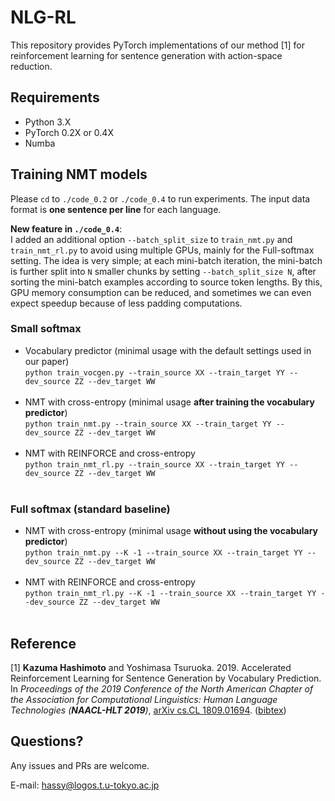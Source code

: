 # NLG-RL
This repository provides PyTorch implementations of our method [1] for reinforcement learning for sentence generation with action-space reduction.

## Requirements
* Python 3.X
* PyTorch 0.2X or 0.4X
* Numba

## Training NMT models

Please `cd` to `./code_0.2` or `./code_0.4` to run experiments.
The input data format is <b>one sentence per line</b> for each language.

<b>New feature in `./code_0.4`</b>:<br>
I added an additional option `--batch_split_size` to `train_nmt.py` and `train_nmt_rl.py` to avoid using multiple GPUs, mainly for the Full-softmax setting. The idea is very simple; at each mini-batch iteration, the mini-batch is further split into `N` smaller chunks by setting `--batch_split_size N`, after sorting the mini-batch examples according to source token lengths. By this, GPU memory consumption can be reduced, and sometimes we can even expect speedup because of less padding computations.


### Small softmax
* Vocabulary predictor (minimal usage with the default settings used in our paper)<br>
`python train_vocgen.py --train_source XX --train_target YY --dev_source ZZ --dev_target WW`<br><br>
* NMT with cross-entropy (minimal usage <b>after training the vocabulary predictor</b>)<br>
`python train_nmt.py --train_source XX --train_target YY --dev_source ZZ --dev_target WW`<br><br>
* NMT with REINFORCE and cross-entropy<br>
`python train_nmt_rl.py --train_source XX --train_target YY --dev_source ZZ --dev_target WW`<br><br>

### Full softmax (standard baseline)
* NMT with cross-entropy (minimal usage <b>without using the vocabulary predictor</b>)<br>
`python train_nmt.py --K -1 --train_source XX --train_target YY --dev_source ZZ --dev_target WW`<br><br>
* NMT with REINFORCE and cross-entropy<br>
`python train_nmt_rl.py --K -1 --train_source XX --train_target YY --dev_source ZZ --dev_target WW`<br><br>

## Reference
[1] <b>Kazuma Hashimoto</b> and Yoshimasa Tsuruoka. 2019. Accelerated Reinforcement Learning for Sentence Generation by Vocabulary Prediction. In <i>Proceedings of the 2019 Conference of the North American Chapter of the Association for Computational Linguistics: Human Language Technologies (<b>NAACL-HLT 2019</b>)</i>, <a href="https://arxiv.org/abs/1809.01694">arXiv cs.CL 1809.01694<a/>. (<a href="http://www.logos.t.u-tokyo.ac.jp/~hassy/publications/arxiv2018fastrl/bibtex.bib">bibtex</a>)

## Questions?
Any issues and PRs are welcome.

E-mail: hassy@logos.t.u-tokyo.ac.jp
